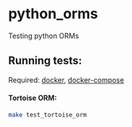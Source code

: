 # python_orms

Testing python ORMs

## Running tests:

Required: [docker](https://www.docker.com/), [docker-compose](https://docs.docker.com/compose/)

#### Tortoise ORM:

```bash
make test_tortoise_orm
```
